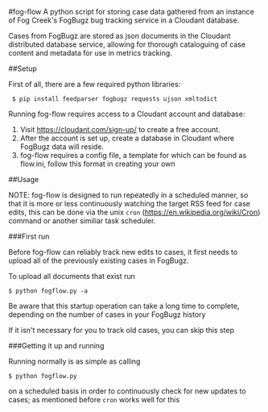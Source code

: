 #fog-flow
A python script for storing case data gathered from an instance of Fog Creek's FogBugz
bug tracking service in a Cloudant database.

Cases from FogBugz are stored as json documents in the Cloudant distributed database service,
allowing for thorough cataloguing of case content and metadata for use in metrics tracking.

##Setup

First of all, there are a few required python libraries:

     $ pip install feedparser fogbugz requests ujson xmltodict

Running fog-flow requires access to a Cloudant account and database:

1. Visit https://cloudant.com/sign-up/ to create a free account.
2. After the account is set up, create a database in Cloudant where FogBugz data will reside.
3. fog-flow requires a config file, a template for which can be found as flow.ini, follow this format in creating your own

##Usage

NOTE: fog-flow is designed to run repeatedly in a scheduled manner, so that it is more or less continuously watching the target RSS feed
for case edits, this can be done via the unix `cron` (https://en.wikipedia.org/wiki/Cron) command or another similiar task scheduler.

###First run

Before fog-flow can reliably track new edits to cases, it first needs to upload all of the previously existing cases in FogBugz.

To upload all documents that exist run

    $ python fogflow.py -a

Be aware that this startup operation can take a long time to complete, depending on the number of cases in your FogBugz history

If it isn't necessary for you to track old cases, you can skip this step

###Getting it up and running

Running normally is as simple as calling

    $ python fogflow.py

on a scheduled basis in order to continuously check for new updates to cases; 
as mentioned before `cron` works well for this
